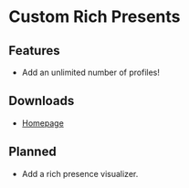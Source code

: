 # Custom Rich Presents

## Features
- Add an unlimited number of profiles!

## Downloads
- [Homepage](https://legopitstop.weebly.com/download.html?id=discord_presence)

## Planned
<!-- https://discord.com/developers/applications/921125847782543391/rich-presence/visualizer -->
- Add a rich presence visualizer.
